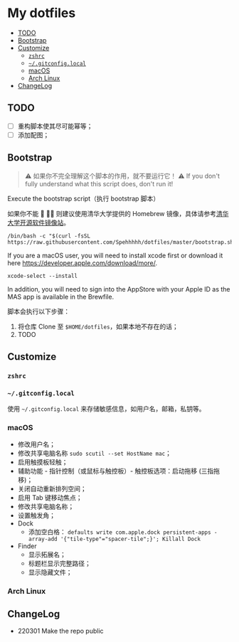 # My dotfiles

- [TODO](#todo)
- [Bootstrap](#bootstrap)
- [Customize](#customize)
    - [`zshrc`](#zshrc)
    - [`~/.gitconfig.local`](#gitconfiglocal)
    - [macOS](#macos)
    - [Arch Linux](#arch-linux)
- [ChangeLog](#changelog)

## TODO

- [ ] 重构脚本使其尽可能幂等；
- [ ] 添加配图；

## Bootstrap

> ⚠️ 如果你不完全理解这个脚本的作用，就不要运行它！
> ⚠️ If you don't fully understand what this script does, don't run it!

Execute the bootstrap script（执行 bootstrap 脚本）

如果你不能 🔬 🧗‍♀️ 则建议使用清华大学提供的 Homebrew 镜像，具体请参考[清华大学开源软件镜像站](https://mirrors.tuna.tsinghua.edu.cn/help/homebrew/)。

```shell
/bin/bash -c "$(curl -fsSL https://raw.githubusercontent.com/Spehhhhh/dotfiles/master/bootstrap.sh)"
```

If you are a macOS user, you will need to install xcode first or download it here  <https://developer.apple.com/download/more/>.

```shell
xcode-select --install
```

In addition, you will need to sign into the AppStore with your Apple ID as the MAS app is available in the Brewfile.

脚本会执行以下步骤：

1. 将仓库 Clone 至 `$HOME/dotfiles`，如果本地不存在的话；
2. TODO

## Customize

### `zshrc`

### `~/.gitconfig.local`

使用 `~/.gitconfig.local` 来存储敏感信息，如用户名，邮箱，私钥等。

### macOS

- 修改用户名；
- 修改共享电脑名称 `sudo scutil --set HostName mac`；
- 启用触摸板轻触；
- 辅助功能 - 指针控制（或鼠标与触控板）- 触控板选项：启动拖移 (三指拖移)；
- 关闭自动重新排列空间；
- 启用 Tab 键移动焦点；
- 修改共享电脑名称；
- 设置触发角；
- Dock
    - 添加空白格： `defaults write com.apple.dock persistent-apps -array-add '{"tile-type"="spacer-tile";}'; Killall Dock`
- Finder
    - 显示拓展名；
    - 标题栏显示完整路径；
    - 显示隐藏文件；

### Arch Linux

## ChangeLog

- 220301 Make the repo public
